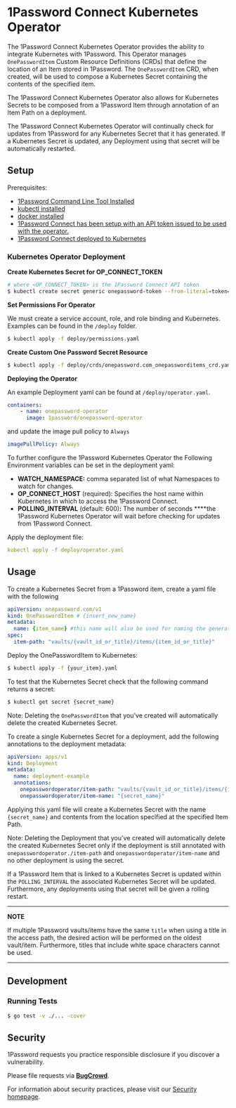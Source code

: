 # 1Password Connect Kubernetes Operator

The 1Password Connect Kubernetes Operator provides the ability to integrate Kubernetes with 1Password. This Operator manages `OnePasswordItem` Custom Resource Definitions (CRDs) that define the location of an Item stored in 1Password. The `OnePasswordItem` CRD, when created, will be used to compose a Kubernetes Secret containing the contents of the specified item.

The 1Password Connect Kubernetes Operator also allows for Kubernetes Secrets to be composed from a 1Password Item through annotation of an Item Path on a deployment.

The 1Password Connect Kubernetes Operator will continually check for updates from 1Password for any Kubernetes Secret that it has generated. If a Kubernetes Secret is updated, any Deployment using that secret will be automatically restarted.

## Setup

Prerequisites:

- [1Password Command Line Tool Installed](https://1password.com/downloads/command-line/)
- [kubectl installed](https://kubernetes.io/docs/tasks/tools/install-kubectl/)
- [docker installed](https://docs.docker.com/get-docker/)
- [1Password Connect has been setup with an API token issued to be used with the operator.](https://support.b5dev.com/cs/connect)
- [1Password Connect deployed to Kubernetes](https://support.b5dev.com/cs/connect)

### Kubernetes Operator Deployment

**Create Kubernetes Secret for OP_CONNECT_TOKEN**

```bash
# where <OP_CONNECT_TOKEN> is the 1Password Connect API token
$ kubectl create secret generic onepassword-token --from-literal=token=<OP_CONNECT_TOKEN>
```

**Set Permissions For Operator**

We must create a service account, role, and role binding and Kubernetes. Examples can be found in the `/deploy` folder.

```bash
$ kubectl apply -f deploy/permissions.yaml
```

**Create Custom One Password Secret Resource**

```bash
$ kubectl apply -f deploy/crds/onepassword.com_onepassworditems_crd.yaml
```

**Deploying the Operator**

An example Deployment yaml can be found at `/deploy/operator.yaml`.

```yaml
containers:
    - name: onepassword-operator
      image: 1password/onepassword-operator
```

and update the image pull policy to `Always`

```yaml
imagePullPolicy: Always
```

To further configure the 1Password Kubernetes Operator the Following Environment variables can be set in the deployment yaml:

- **WATCH_NAMESPACE:** comma separated list of what Namespaces to watch for changes.
- **OP_CONNECT_HOST** (required): Specifies the host name within Kubernetes in which to access the 1Password Connect.
- **POLLING_INTERVAL** (default: 600)**:** The number of seconds ****the 1Password Kubernetes Operator will wait before checking for updates from 1Password Connect.

Apply the deployment file:

```yaml
kubectl apply -f deploy/operator.yaml
```

## Usage

To create a Kubernetes Secret from a 1Password item, create a yaml file with the following

```yaml
apiVersion: onepassword.com/v1
kind: OnePasswordItem # {insert_new_name}
metadata:
  name: {item_name} #this name will also be used for naming the generated kubernetes secret
spec:
  item-path: "vaults/{vault_id_or_title}/items/{item_id_or_title}" 
```

Deploy the OnePasswordItem to Kubernetes:

```bash
$ kubectl apply -f {your_item}.yaml
```

To test that the Kubernetes Secret check that the following command returns a secret:

```bash
$ kubectl get secret {secret_name}
```

Note: Deleting the `OnePasswordItem` that you've created will automatically delete the created Kubernetes Secret.

To create a single Kubernetes Secret for a deployment, add the following annotations to the deployment metadata:

```yaml
apiVersion: apps/v1
kind: Deployment
metadata:
  name: deployment-example
  annotations:
    onepasswordoperator/item-path: "vaults/{vault_id_or_title}/items/{item_id_or_title}"
    onepasswordoperator/item-name: "{secret_name}"
```

Applying this yaml file will create a Kubernetes Secret with the name `{secret_name}` and contents from the location specified at the specified Item Path.

Note: Deleting the Deployment that you've created will automatically delete the created Kubernetes Secret only if the deployment is still annotated with `onepasswordoperator./item-path` and `onepasswordoperator/item-name` and no other deployment is using the secret.

If a 1Password Item that is linked to a Kubernetes Secret is updated within the `POLLING_INTERVAL` the associated Kubernetes Secret will be updated. Furthermore, any deployments using that secret will be given a rolling restart.


---
**NOTE**

If multiple 1Password vaults/items have the same `title` when using a title in the access path, the desired action will be performed on the oldest vault/item. Furthermore, titles that include white space characters cannot be used.

---
## Development

### Running Tests

```bash
$ go test -v ./... -cover
```

## Security

1Password requests you practice responsible disclosure if you discover a vulnerability. 

Please file requests via [**BugCrowd**](https://bugcrowd.com/agilebits). 

For information about security practices, please visit our [Security homepage](https://bugcrowd.com/agilebits).